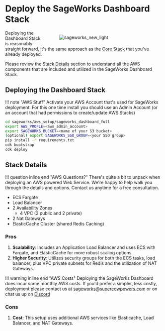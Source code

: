 # Deploy the SageWorks Dashboard Stack

<figure style="float: right; width: 300px;">
<img alt="sageworks_new_light" src="https://github.com/SuperCowPowers/sageworks/assets/4806709/5f8b32a2-ed72-45f2-bd96-91b7bbbccff4" style="padding-left: 10px; padding-top: -20px; ">
</figure>

Deploying the Dashboard Stack is reasonably straight forward, it's the same approach as the [Core Stack](core_stack.md) that you've already deployed.

Please review the [Stack Details](#stack-details) section to understand all the AWS components that are included and utilized in the SageWorks Dashboard Stack.

## Deploying the Dashboard Stack

!!! note "AWS Stuff"
    Activate your AWS Account that's used for SageWorks deployment. For this one time install you should use an Admin Account (or an account that had permissions to create/update AWS Stacks)

  ```bash
  cd sageworks/aws_setup/sageworks_dashboard_full
  export AWS_PROFLE=<aws_admin_account>
  export SAGEWORKS_BUCKET=<name of your S3 bucket>
  (optional) export SAGEWORKS_SSO_GROUP=<your SSO group>
  pip install -r requirements.txt
  cdk bootstrap
  cdk deploy
  ```

## Stack Details
!!! question inline end "AWS Questions?"
    There's quite a bit to unpack when deploying an AWS powered Web Service. We're happy to help walk you through the details and options. Contact us anytime for a free consultation.
    
- ECS Fargate
- Load Balancer
- 2 Availability Zones
  - 4 VPC (2 public and 2 private)
- 2 Nat Gateways
- ElasticCache Cluster (shared Redis Caching)

### Pros

1. **Scalability**: Includes an Application Load Balancer and uses ECS with Fargate, and ElasticCache for more robust scaling options.
1. **Higher Security**: Utilizes security groups for both the ECS tasks, load balancer, plus VPC private subnets for Redis and the utilization of NAT Gateways.

!!! warning inline end "AWS Costs"
    Deploying the SageWorks Dashboard does incur some monthly AWS costs. If you'd prefer a simpler, less costly, deployment please contact us at [sageworks@supercowpowers.com](mailto:sageworks@supercowpowers.com) or on chat us up on [Discord](https://discord.gg/WHAJuz8sw8)

### Cons

1. **Cost**: This setup uses additional AWS services like Elasticache, Load Balancer, and NAT Gateways.

